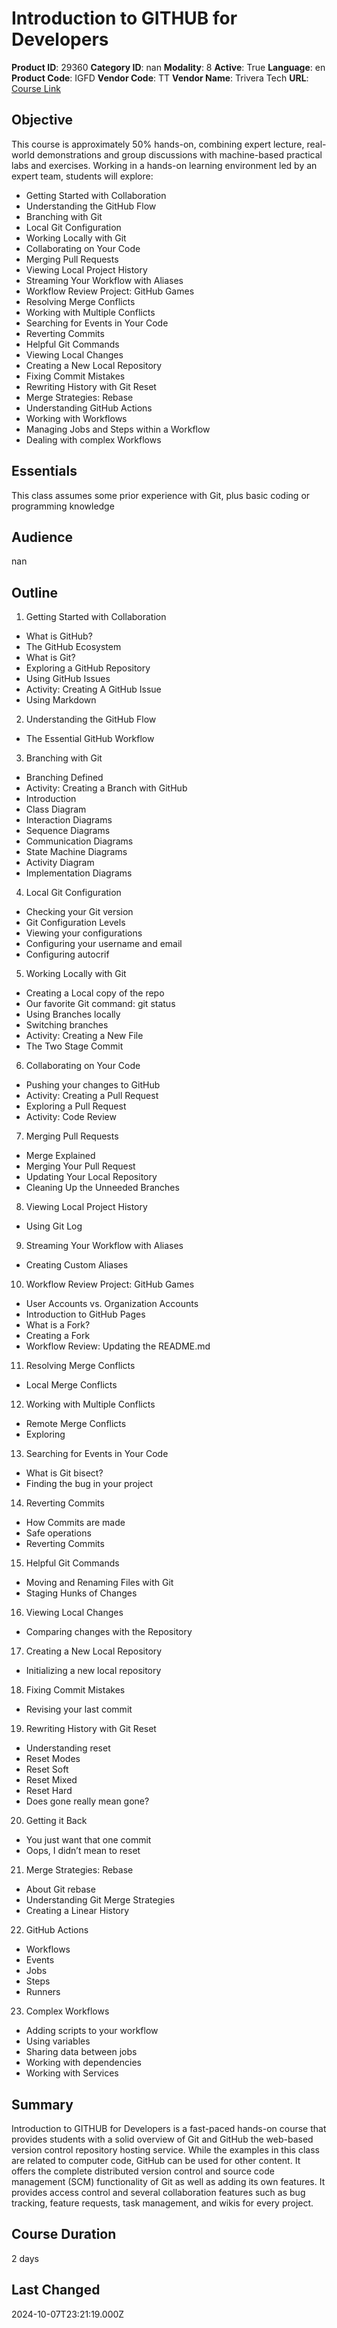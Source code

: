 # Introduction to GITHUB for Developers

**Product ID**: 29360
**Category ID**: nan
**Modality**: 8
**Active**: True
**Language**: en
**Product Code**: IGFD
**Vendor Code**: TT
**Vendor Name**: Trivera Tech
**URL**: [Course Link](https://www.fastlaneus.com/course/triveratech-igfd)

## Objective
This course is approximately 50% hands-on, combining expert lecture, real-world demonstrations and group discussions with machine-based practical labs and exercises. Working in a hands-on learning environment led by an expert team, students will explore:


- Getting Started with Collaboration
- Understanding the GitHub Flow
- Branching with Git
- Local Git Configuration
- Working Locally with Git
- Collaborating on Your Code
- Merging Pull Requests
- Viewing Local Project History
- Streaming Your Workflow with Aliases
- Workflow Review Project: GitHub Games
- Resolving Merge Conflicts
- Working with Multiple Conflicts
- Searching for Events in Your Code
- Reverting Commits
- Helpful Git Commands
- Viewing Local Changes
- Creating a New Local Repository
- Fixing Commit Mistakes
- Rewriting History with Git Reset
- Merge Strategies: Rebase
- Understanding GitHub Actions
- Working with Workflows
- Managing Jobs and Steps within a Workflow
- Dealing with complex Workflows

## Essentials
This class assumes some prior experience with Git, plus basic coding or programming knowledge

## Audience
nan

## Outline
1.	Getting Started with Collaboration


- What is GitHub?
- The GitHub Ecosystem
- What is Git?
- Exploring a GitHub Repository
- Using GitHub Issues
- Activity: Creating A GitHub Issue
- Using Markdown
2.	Understanding the GitHub Flow


- The Essential GitHub Workflow
3.	Branching with Git


- Branching Defined
- Activity: Creating a Branch with GitHub
- Introduction
- Class Diagram
- Interaction Diagrams
- Sequence Diagrams
- Communication Diagrams
- State Machine Diagrams
- Activity Diagram
- Implementation Diagrams
4.	Local Git Configuration


- Checking your Git version
- Git Configuration Levels
- Viewing your configurations
- Configuring your username and email
- Configuring autocrif
5.	Working Locally with Git


- Creating a Local copy of the repo
- Our favorite Git command: git status
- Using Branches locally
- Switching branches
- Activity: Creating a New File
- The Two Stage Commit
6.	Collaborating on Your Code


- Pushing your changes to GitHub
- Activity: Creating a Pull Request
- Exploring a Pull Request
- Activity: Code Review
7.	Merging Pull Requests


- Merge Explained
- Merging Your Pull Request
- Updating Your Local Repository
- Cleaning Up the Unneeded Branches
8.	Viewing Local Project History


- Using Git Log
9.	Streaming Your Workflow with Aliases


- Creating Custom Aliases
10.	Workflow Review Project: GitHub Games


- User Accounts vs. Organization Accounts
- Introduction to GitHub Pages
- What is a Fork?
- Creating a Fork
- Workflow Review: Updating the README.md
11.	Resolving Merge Conflicts


- Local Merge Conflicts
12.	Working with Multiple Conflicts


- Remote Merge Conflicts
- Exploring
13.	Searching for Events in Your Code


- What is Git bisect?
- Finding the bug in your project
14.	Reverting Commits


- How Commits are made
- Safe operations
- Reverting Commits
15.	Helpful Git Commands


- Moving and Renaming Files with Git
- Staging Hunks of Changes
16.	Viewing Local Changes


- Comparing changes with the Repository
17.	Creating a New Local Repository


- Initializing a new local repository
18.	Fixing Commit Mistakes


- Revising your last commit
19.	Rewriting History with Git Reset


- Understanding reset
- Reset Modes
- Reset Soft
- Reset Mixed
- Reset Hard
- Does gone really mean gone?
20.	Getting it Back


- You just want that one commit
- Oops, I didn’t mean to reset
21.	Merge Strategies: Rebase


- About Git rebase
- Understanding Git Merge Strategies
- Creating a Linear History
22.	 GitHub Actions


- Workflows
- Events
- Jobs
- Steps
- Runners
23.	 Complex Workflows


- Adding scripts to your workflow
- Using variables
- Sharing data between jobs
- Working with dependencies
- Working with Services

## Summary
Introduction to GITHUB for Developers is a fast-paced hands-on course that provides students with a solid overview of Git and GitHub the web-based version control repository hosting service. While the examples in this class are related to computer code, GitHub can be used for other content. It offers the complete distributed version control and source code management (SCM) functionality of Git as well as adding its own features. It provides access control and several collaboration features such as bug tracking, feature requests, task management, and wikis for every project.

## Course Duration
2 days

## Last Changed
2024-10-07T23:21:19.000Z
